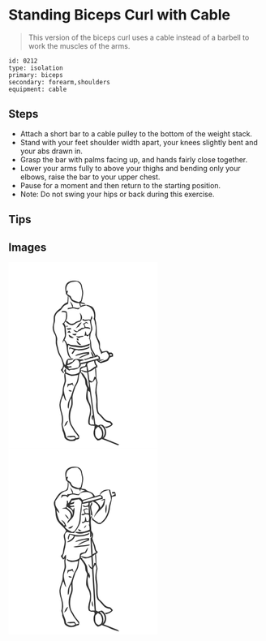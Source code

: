 # Standing Biceps Curl with Cable
> This version of the biceps curl uses a cable instead of a barbell to work the muscles of the arms.

``` 
id: 0212 
type: isolation 
primary: biceps 
secondary: forearm,shoulders 
equipment: cable 
``` 

## Steps

 - Attach a short bar to a cable pulley to the bottom of the weight stack.
 - Stand with your feet shoulder width apart, your knees slightly bent and your abs drawn in.
 - Grasp the bar with palms facing up, and hands fairly close together.
 - Lower your arms fully to above your thighs and bending only your elbows, raise the bar to your upper chest.
 - Pause for a moment and then return to the starting position.
 - Note: Do not swing your hips or back during this exercise.

## Tips


## Images

<svg width="221pt" height="275pt" viewBox="0 0 221 275" xmlns="http://www.w3.org/2000/svg">
  <g fill="#FFF">
    <path d="M0 0h221v275H0V0m85.87 31.82c-3.32 4.4-1.36 10.05-.84 15 .92 1.04 1.84 2.09 2.75 3.14-.14 3.06-.3 6.12-.58 9.18-4.39 1.63-7.61 4.95-10.05 8.83-5.25 3.29-10.5 8.42-10.27 15.1.25 3.55-.39 7.03-1.23 10.45-1.07 4.55.4 9.24 2.78 13.12 2.9 4.75.6 10.44 1.92 15.54 1.56 5.48 2.17 11.3 5.27 16.24 2.72 4.05 4.15 8.71 5.13 13.44.26 2.85-1.23 5.41-3.36 7.19 1.15 1.98 2.68 3.69 4.09 5.49.98-1.84-.53-3.35-1.41-4.84.63-1.97 1.58-3.82 2.38-5.71.42.73.85 1.47 1.28 2.21 2.12 1.33 4.12 2.83 6.27 4.11 2.23-2.35 5.76-.77 8.54-1.8 3.3-.39 5.89-2.46 7.97-4.9l.64-2.59c2.67-.7 5.36-1.37 8.07-1.92-.66 1.47-1.34 2.93-2.04 4.38-2.54.39-5.37.69-7.23 2.67-.57 2.13-.69 4.35-1.04 6.52-3.49 2.32-7.75 3.73-11.97 3.23-2.74-.59-5.24-1.91-7.84-2.92-.03-1.95-.07-3.9-.2-5.84a9.253 9.253 0 0 0-2.77 3.7c.6.65 1.19 1.31 1.78 1.98-3.14 4.66.4 10.54-1.42 15.57-1.99 5.15-2.38 10.67-2.78 16.12-1.58 5.44-4.03 10.77-4.38 16.5.41 8.78 5.24 17.07 3.42 26.01-1.2 4.02 1.12 7.81 1.06 11.84 1.52 3.32 2.47 6.8 3.05 10.4 3.12 5.11 9.79 5.61 15.16 4.71.65-.59 1.31-1.17 1.98-1.74 1.33-.37 3.08-.07 4.05-1.23.97-1.22.42-2.88.52-4.29-2.51-3.87-6.09-6.95-8.06-11.17-1.41-2.86-3.71-5.32-4.39-8.51-1.91-7.79-.92-16.2 2.16-23.56 1.54-5 .11-10.26.55-15.36.69-4.69 2.74-9.01 3.99-13.55 1.49-3.14 3.87-5.9 4.44-9.43 1.44-4.11-.35-9.36 3.74-12.25 1.35 3.24 3.35 6.11 5.2 9.07 1.7 2.66.98 6.02 1.88 8.93.69 1.73 1.67 3.33 2.26 5.11-.7 5.33-2.04 10.72-1.35 16.12 1.53 4.79 5.16 8.81 5.43 14.02 1.6 7.8-3.81 15.13-2.08 22.91 1.96 2.84 5.9 2.71 8.98 2.77.53 4.46-2.62 8.6-1.2 13.09.38 3.73 2.96 6.52 5.77 8.73 2.71-.01 4.99-1.36 6.92-3.14l-.7.92c7.68 2.57 15.06 5.96 22.64 8.81 1.16.72 2.15.11 2.97-.78-7.5-3.2-15.11-6.12-22.69-9.13 5.01-4.7 4.28-13.43-.05-18.32-2.05-2.52-5.68-1.93-8.26-.67-1.4-.63-2.8-1.25-4.22-1.81-2.86-20.74-5.54-41.5-8.52-62.22 4.25 1.98 6.65-2.11 8.49-5.11.85 2.16 2 4.44 1.41 6.84-1.11 4.55-1.17 9.25-1.48 13.9.65 5.02 1.88 10.01 1.45 15.12-.45 5.14.06 10.42 1.82 15.27 2.86 2.86 5.86 5.6 8.27 8.87 2.4 3.13 6.21 4.71 10.06 5.05.72.95 1.44 1.9 2.16 2.86-3.1 2.1-6.49 3.6-10.33 2.81 1.22.73 2.33 2.79 4.03 1.93 3.21-1.22 6.9-2.24 8.5-5.61-1.17-1.39-2.23-2.9-3.66-4.03-2.02-.64-4.3-.58-6.1-1.82-3.83-2.43-5.93-6.7-9.58-9.35-1.8-1.17-2.19-3.39-2.71-5.3-1.01-6.85-.09-13.82-.96-20.67a41.845 41.845 0 0 1 .19-19.18c.6-3.09-1.75-5.78-1.49-8.85.08-4.61-.08-9.24-.9-13.78.58-.24 1.73-.72 2.3-.96l-.06-2.61c-2.05-1.89-2.56-4.59-2.9-7.23l2.17-.36c1.75 1.74 3.7 3.75 6.32 3.92 2.7-.54 5.31-1.48 7.94-2.29 2.79-.64 3.81-3.62 5.08-5.84 1.54-.49 3.08-1.01 4.62-1.53.06-1.71.51-3.69-1.01-4.93-1.14-1.67-3.44-.55-5.09-.81-1.64-4.64-6.59-1.55-9.99-1.49-1.05-1.78-2.26-3.47-3.16-5.33-.3-3.23.5-6.6-.74-9.7-1.4-3.32-3.98-6.33-3.97-10.09.01-8.03-.2-16.27-2.42-24 .88-5.65.19-12.14-3.73-16.57-4.83-3.66-11.95-4.46-17.45-1.92-.24-1.32-.49-2.64-.73-3.96 2.49.72 5.03 1.31 7.63 1.45-1.49-2.05-4.04-2.15-6.28-2.69 1.59-3.85 2.07-8.03 2.66-12.12.72-4.21-1.21-8.2-1.7-12.32-.31-4.29-4.49-7.65-8.7-7.56-5-.54-10.88.16-14.07 4.52z"/>
    <path d="M89 31.76c3.63-3.24 8.69-3.34 13.27-3.16 2.01 1.87 4.67 3.6 5.02 6.57.75 4.26 2.29 8.51 1.53 12.89-.51 2.91-.73 5.9-1.64 8.72-.99.8-2.11 1.43-3.18 2.11-2.7-.89-5.44-1.73-8.04-2.88-2.3-1.13-3.11-3.75-4.09-5.92-1.71-1.03-3.38-2.11-5.04-3.22.35-1.67.79-3.31 1.22-4.96-.61.15-1.83.44-2.44.59-.31-3.79.05-8.3 3.39-10.74z"/>
    <path d="M88.67 49.93c2.2 2.08 3.15 5.05 5.14 7.27 3.2 2.22 7.09 3.4 11 3.24.09 1.86.64 3.63 1.56 5.25-2.63 4.22-7.16.61-10.94.83.37-3.59-2.06-6.39-4.44-8.74 1.3 2.93 2.56 5.87 3.62 8.88-2.31.41-4.61.89-6.93 1.26l-.2 1.58c2.52-.35 4.98-1.06 7.5-1.36 2.74-.27 5.22 1.21 7.89 1.45 1.67-.18 2.3-1.88 3.16-3.06 3.19-1.11 6.38-2.29 9.7-2.98l-.15.77c8.55 1.65 13.08 11.64 10.41 19.56 1.22 1.93 1.8 4.13 1.93 6.41 1.85 5.51 1.1 11.45.52 17.12 1.43 6.37 6.13 11.84 5.54 18.62.49 3.5 2.73 6.54 3.39 10.05 1.25-2.92 4.84-2.62 7.32-3.66 1.33 1.78 3.03 3.42 3.76 5.57-.43 3.36-3.17 6.76-6.77 6.91-2.17 1.4-4.65 2.3-7.27 2.05 2-1.91 4.9-1.96 7.36-2.89-2.18-.57-4.41-.14-6.52.45.63-2.59.22-5.5-2.75-6.14-.95-1.97-2.14-2.05-3.57-.22-1.4-3.46-3.57-6.49-5.34-9.74-1.9-4.75-.5-10.25-2.91-14.88.32-2.42.27-4.87.71-7.27.72-2.45 2.07-4.69 2.61-7.2.23-5.38-4.01-11.5-.06-16.26.13-1.37-.55-2.63-.88-3.93-.68 2.03-1.36 4.06-1.93 6.12-3.81-1.23-7.83 1.4-11.3-1.35-.16.42-.49 1.28-.66 1.71 2.99 1.97 6.41 1.63 9.56.23.66.47 1.31.95 1.96 1.45.05 4.67 2.74 9.31 1.07 13.95-.86 2.33-2.35 4.35-3.61 6.47-.7-.12-2.09-.36-2.78-.47-.24-1.84-.69-3.64-1.54-5.3-.49 2.42-.92 4.85-1.45 7.27.67-.17 1.99-.5 2.65-.67.5.34 1.5 1.01 2 1.34.59-.56 1.77-1.69 2.36-2.26.08 1.33.23 4 .31 5.33l-1.81.25c.48.13 1.44.38 1.91.51 2.05 5.54.01 11.74 2.66 17.13 1.47 2.52 3.23 4.86 4.68 7.4-.18.73-.53 2.21-.7 2.95 2.06-.61 4.14-1.17 6.22-1.74.33 1.01.67 2.02 1 3.04-9.23 2.14-18.3 4.98-27.58 6.9.05-.68.13-2.04.18-2.71 1.93-.55 3.86-1.08 5.8-1.57-1.84-1.34-4.05-1.39-6.23-1.16-3.22-1.13-7.11-1.13-9.9 1.03-.25.57-.76 1.7-1.02 2.27-.57.16-1.72.47-2.29.63-1.58 1.09-3.32 1.91-5.08 2.66.11-1.92.24-3.84.37-5.76 2.85-.33 6.23.21 8.44-2.05-.82-.04-2.45-.14-3.27-.18-4.21-5.63-6.04-13.2-4.52-20.06 2.13 1.72 4.74 2.6 7.46 2.61 4.65.07 9.23 2.24 13.88.93 3.25-1.03 6.77-1.38 9.8-3.04.22-.66.68-1.97.9-2.62-6 2.27-12.6 4.82-19.04 3.09-4.18-.95-8.81.16-12.49-2.55l-2.17.36c-.78-2.44-2.38-4.43-3.98-6.36 3.79-5.81 1.8-12.74 1.51-19.16 1.18-.22 2.36-.44 3.54-.67-.27-.33-.8-.99-1.07-1.32-.53.46-1.6 1.36-2.13 1.82-.75-1.64-1.54-3.26-2.36-4.86.42-.67 1.28-2.01 1.7-2.68 3.28 2.26 6.59 6.06 10.99 5.08 2.2-.27 3.83-1.83 5.5-3.14 2.21-1.53 5.88-1.19 6.99-4.1 2.62-3.48.86-8.4-2.24-10.94 1.33 3.6 2.29 7.48.79 11.2-1.84.67-3.76 1.15-5.55 1.95-2.1 1.13-3.89 3.22-6.46 3.17-3.15.47-5.38-2.23-7.68-3.91-.44.05-1.3.14-1.73.19 2.37-4.42 2.85-9.62 1.26-14.38-2.3-.75-6.97-2.5-7.67.95 2.4-.92 4.71-.12 6.88.96-.1 3.67.4 7.62-1.37 11-1.03 1.91-1.85 4.34-4.3 4.79 1.36 2.28 3.43 4.45 3.34 7.28.08 2.76.18 5.51.49 8.26 1.01 4.82-3.8 8.38-3.19 13.24a86.48 86.48 0 0 0 1.74-3.79c5.58 5.88 3.46 14.36 6.16 21.36.9 2.46 2.77 4.38 4.82 5.93-1.8.08-4.01-.75-5.49.64-2.67 2.17-2.1 5.96-3.44 8.83-1.9-2.31-2.83-5.11-3.5-7.97-2.14-4.76-5.23-9.17-6.36-14.34-.79-4.99-3.02-9.82-2.09-14.97.86-6.91-5.23-12.09-4.79-18.88-.26-2.62.57-5.14 1.26-7.62.93-3.04-.25-6.32.84-9.34 1.21-3.2 3.67-5.79 6.54-7.59 2.88-1.75 4.07-5.11 6.54-7.29 1.78-1.29 3.92-1.93 5.79-3.09.56-3.74.64-7.55.49-11.33m25.93 38.64c-1.45.91-2.71 2.24-4.55 2.19 1.88 1.49 2.5 3.73 2.14 6.07-1.34.07-2.68.14-4.02.2-1.2 1.39-2.78 2.29-4.51 2.86-.64.83-1.28 1.66-1.91 2.49-1.97-.83-3.89-1.78-5.87-2.57 1.11 2.15 2.99 3.57 5.42 3.79 1.66-1.3 3.51-2.35 5.55-2.91.34-.35 1.02-1.06 1.36-1.41 1.84-.37 3.61-.99 5.22-1.96 2.74.19 5.44.67 8.09 1.4-1.22-3.16-4.75-2.84-7.53-2.97-.55-1.36-1.15-2.69-1.83-3.99.85-.71 1.7-1.43 2.56-2.15 1.16.48 2.32.94 3.5 1.38-1.07-.86-2-2.83-3.62-2.42m-15.13 9.28c1.56-.85 3.08-1.79 4.6-2.71 1.27-2.16 2.83-4.14 4.19-6.25-4.5.92-5.9 5.94-8.79 8.96m-13.51.01c1.38 3.03 4.58 1.54 7.03 1.02-.27-.45-.8-1.35-1.07-1.8-1.93.64-3.94.82-5.96.78m.87 5.83c1.85.25 3.72.38 5.58.58-.83-1.05-1.68-2.09-2.53-3.13-1.04.83-2.06 1.67-3.05 2.55m7.45 2.53c1.07 1.72 2.96 1.95 4.81 2.07.59-.92 1.17-1.83 1.75-2.76-2.19.24-4.38.44-6.56.69m-5.13.86c-.51 3.91 4.28 5.68 7.44 4.75-2.37-1.75-4.9-3.26-7.44-4.75m10.58 2.1c1.25 1.08 2.31 2.7 4.12 2.78 1.06-.42 2.09-.88 3.11-1.37 1.6-.15 3.19-.46 4.46-1.53-4.03-1.47-7.73 1.9-11.69.12m1.32 3.55c-.71 1.35 1.21 3.35 2.57 2.77.52-1.32-1.1-3.71-2.57-2.77m-.37 2.75c.23 3.46 3.17 7.75 7.09 6.94-2.48-2.2-4.82-4.53-7.09-6.94m5.28 12.96c-5.57.68-10.77-1.71-16.14-2.7.05.88.14 2.64.19 3.52.36-.48 1.1-1.45 1.47-1.94 1.79.67 3.59 1.34 5.34 2.12-1.08 1.78-2.29 3.47-3.52 5.14.5.36 1 .73 1.5 1.11 1.34-1.66 2.46-3.47 3.28-5.44 1.09-.26 2.18-.5 3.27-.75 1.11.69 2.36 1.06 3.68.89 4.99-.1 9.98-1.29 14.41-3.63.15-.6.45-1.81.6-2.42-3.97 3.09-9.25 3.57-14.08 4.1m-4.09 7.66c-1.41.28-2.35 1.41-3.3 2.38 6.25-.89 12.31-4.26 18.66-3.33-4.75 2.08-10.08 3.4-13.82 7.23 5.51-1.58 10.56-4.55 16.02-6.37-.05-1.06-.09-2.12-.12-3.17-5.94.12-11.8 1.48-17.44 3.26m19.93-3.96c.52 2.72 1.75 5.2 2.77 7.75l-2.97-.08c-3.18 1.9-6.77 3.02-10.47 3.25.72.49 1.45.99 2.18 1.49 4.27-1.17 8.43-2.82 12.85-3.31-.03-.99-.07-1.97-.11-2.95-.99-2.32-2.25-4.55-4.25-6.15zM150.19 136.2c.88-1.55 3.62-.09 2.38 1.44-.92 1.53-3.6.12-2.38-1.44z"/>
    <path d="M133.28 144.17c3.1-1.29-.09 3.31 0 0zM86.49 152.44c5.32-.76 9.45-4.36 12.77-8.35 5.98-.55 7.31 8.06 3.62 11.6-4.45 1.26-9.04 1.95-13.63 2.49l.28-.96c-.58-.3-1.73-.89-2.3-1.18 2.1-.25 4.2-.48 6.3-.74l-.96-1.95c-2.26.99-4.58 1.56-6.08-.91zM116.25 150.6c2.43-3.38 6.68-3.64 10.36-4.65.3 2.82 1.14 5.55 3.06 7.69-4.16 1.73-7.19 5.31-11.43 6.93-.98-3.26-1.43-6.63-1.99-9.97zM106.76 159.31c1.22-3.81 5.52-3.93 8.71-5 .25 2.32.45 4.65.55 6.98-3.09-.66-6.14-1.5-9.26-1.98zM118.01 162.26c3.74-1.15 7.17-3.06 10.16-5.59.28 4.32.49 8.65.79 12.96l-2.03-.04c-.7 2.36-1.18 4.94-2.96 6.78-1.58-.47-2.94-1.41-4.36-2.21-.44-3.98-1.07-7.93-1.6-11.9zM107.3 160.02c2.78 1.71 5.79 3.12 9.15 2.69.98 7.65 2.3 15.26 2.82 22.95-1.7-2.56-2.61-5.51-2.66-8.57-.12-3.88-2.83-6.87-4.63-10.1-1.11-2-3-3.34-4.87-4.57l.19-2.4zM84.02 164.67c2.99 1.02 5.75 2.76 8.88 3.32 3.47.18 6.86-.82 10.22-1.53-.75 4.46-1.18 9.15-3.42 13.17-3.58 5.58-4.94 12.18-7.14 18.34-1.99 3.79-4.14 7.61-4.7 11.93-.23 2.31-.73 4.93.9 6.88 1.31-5.23.57-11.06 4.08-15.58.11 3.28.35 6.58-.05 9.85-.77 3.37-2.72 6.39-3.25 9.84-.99 6.48-.67 13.38 1.94 19.46 2.06 3.37 3.88 6.88 5.99 10.21 2.36 2.65 4.62 5.4 6.33 8.54-1.18.4-2.37.79-3.56 1.16-.89-1.22-1.4-2.81-2.65-3.71-3.32.2-6.65.32-9.96.6-.25.41-.77 1.23-1.03 1.64l2.94-.42c3.09 1.76 7.27-1.92 9.33 1.84-4.34 4.1-13.57 2.2-14.09-4.31-1.13-5.09-3.63-9.77-4.71-14.88-.02-2.01.56-3.95.8-5.93.96-9.26-5.06-17.76-3.66-27.02.79-3.99 2.09-7.89 3.83-11.56 1.55 2.78 1.48 6.71 4.42 8.54-1.45-5.28-3.09-10.54-3.74-15.99.09-4.54 2.33-8.61 3.26-12.97.1-3.83-.7-7.61-.96-11.42m3.44 15.19c-.15 1.78-.3 3.56-.36 5.35.68-1.12 1.34-2.24 1.99-3.37 1.71-.41 3.42-.85 5.11-1.34.7 1.07 1.43 2.12 2.2 3.16-.41-1.91-.99-3.76-1.6-5.61-2.3 1.14-4.76 1.84-7.34 1.81m1.34 9.26c.73 2.32 2.91 2.05 4.91 1.75-.86-2.05-3.13-1.64-4.91-1.75m-6.22 53.65a69.27 69.27 0 0 0 3.09-2.84c.7-1.93 1.66-3.74 2.58-5.57-3.63 1.04-4.52 5.32-5.67 8.41zM119.34 206.75c-2.02-5.33-2.7-11.4-1.85-17.06.74.57 2.22 1.7 2.96 2.27 1.49 11.57 3.16 23.12 4.63 34.69-.4-.01-1.22-.03-1.63-.05-.18 1.27-.36 2.54-.55 3.8.81 1.34 1.64 2.66 2.52 3.95-.3-2.05-.73-4.06-.95-6.12 2.06 3.49 1.55 7.85 2.49 11.72-1.77.02-3.54.03-5.3.05-.57-.95-1.76-1.7-1.52-2.95.08-4.07.47-8.2 1.83-12.05.09-6.14 1.12-12.91-2.63-18.25zM129.25 242.21c.54.63.54.63 0 0zM135.18 242.3c.25-.27.77-.8 1.03-1.07 6.6 3.18 8.18 12.51 3.3 17.87 1.98-5.82.78-12.96-4.33-16.8z"/>
    <path d="M128.3 249.01c.01-2.56 2.58-3.94 3.98-5.76 5.35 2.7 7.71 9.82 5.06 15.18-1.03 2.28-4.39 3.46-6.33 1.62-3.26-2.63-2.88-7.29-2.71-11.04z"/>
  </g>
  <g fill="#333">
    <path d="M85.87 31.82c3.19-4.36 9.07-5.06 14.07-4.52 4.21-.09 8.39 3.27 8.7 7.56.49 4.12 2.42 8.11 1.7 12.32-.59 4.09-1.07 8.27-2.66 12.12 2.24.54 4.79.64 6.28 2.69-2.6-.14-5.14-.73-7.63-1.45.24 1.32.49 2.64.73 3.96 5.5-2.54 12.62-1.74 17.45 1.92 3.92 4.43 4.61 10.92 3.73 16.57 2.22 7.73 2.43 15.97 2.42 24-.01 3.76 2.57 6.77 3.97 10.09 1.24 3.1.44 6.47.74 9.7.9 1.86 2.11 3.55 3.16 5.33 3.4-.06 8.35-3.15 9.99 1.49 1.65.26 3.95-.86 5.09.81 1.52 1.24 1.07 3.22 1.01 4.93-1.54.52-3.08 1.04-4.62 1.53-1.27 2.22-2.29 5.2-5.08 5.84-2.63.81-5.24 1.75-7.94 2.29-2.62-.17-4.57-2.18-6.32-3.92l-2.17.36c.34 2.64.85 5.34 2.9 7.23l.06 2.61c-.57.24-1.72.72-2.3.96.82 4.54.98 9.17.9 13.78-.26 3.07 2.09 5.76 1.49 8.85a41.845 41.845 0 0 0-.19 19.18c.87 6.85-.05 13.82.96 20.67.52 1.91.91 4.13 2.71 5.3 3.65 2.65 5.75 6.92 9.58 9.35 1.8 1.24 4.08 1.18 6.1 1.82 1.43 1.13 2.49 2.64 3.66 4.03-1.6 3.37-5.29 4.39-8.5 5.61-1.7.86-2.81-1.2-4.03-1.93 3.84.79 7.23-.71 10.33-2.81-.72-.96-1.44-1.91-2.16-2.86-3.85-.34-7.66-1.92-10.06-5.05-2.41-3.27-5.41-6.01-8.27-8.87-1.76-4.85-2.27-10.13-1.82-15.27.43-5.11-.8-10.1-1.45-15.12.31-4.65.37-9.35 1.48-13.9.59-2.4-.56-4.68-1.41-6.84-1.84 3-4.24 7.09-8.49 5.11 2.98 20.72 5.66 41.48 8.52 62.22 1.42.56 2.82 1.18 4.22 1.81 2.58-1.26 6.21-1.85 8.26.67 4.33 4.89 5.06 13.62.05 18.32 7.58 3.01 15.19 5.93 22.69 9.13-.82.89-1.81 1.5-2.97.78-7.58-2.85-14.96-6.24-22.64-8.81l.7-.92c-1.93 1.78-4.21 3.13-6.92 3.14-2.81-2.21-5.39-5-5.77-8.73-1.42-4.49 1.73-8.63 1.2-13.09-3.08-.06-7.02.07-8.98-2.77-1.73-7.78 3.68-15.11 2.08-22.91-.27-5.21-3.9-9.23-5.43-14.02-.69-5.4.65-10.79 1.35-16.12-.59-1.78-1.57-3.38-2.26-5.11-.9-2.91-.18-6.27-1.88-8.93-1.85-2.96-3.85-5.83-5.2-9.07-4.09 2.89-2.3 8.14-3.74 12.25-.57 3.53-2.95 6.29-4.44 9.43-1.25 4.54-3.3 8.86-3.99 13.55-.44 5.1.99 10.36-.55 15.36-3.08 7.36-4.07 15.77-2.16 23.56.68 3.19 2.98 5.65 4.39 8.51 1.97 4.22 5.55 7.3 8.06 11.17-.1 1.41.45 3.07-.52 4.29-.97 1.16-2.72.86-4.05 1.23-.67.57-1.33 1.15-1.98 1.74-5.37.9-12.04.4-15.16-4.71-.58-3.6-1.53-7.08-3.05-10.4.06-4.03-2.26-7.82-1.06-11.84 1.82-8.94-3.01-17.23-3.42-26.01.35-5.73 2.8-11.06 4.38-16.5.4-5.45.79-10.97 2.78-16.12 1.82-5.03-1.72-10.91 1.42-15.57-.59-.67-1.18-1.33-1.78-1.98a9.253 9.253 0 0 1 2.77-3.7c.13 1.94.17 3.89.2 5.84 2.6 1.01 5.1 2.33 7.84 2.92 4.22.5 8.48-.91 11.97-3.23.35-2.17.47-4.39 1.04-6.52 1.86-1.98 4.69-2.28 7.23-2.67.7-1.45 1.38-2.91 2.04-4.38-2.71.55-5.4 1.22-8.07 1.92l-.64 2.59c-2.08 2.44-4.67 4.51-7.97 4.9-2.78 1.03-6.31-.55-8.54 1.8-2.15-1.28-4.15-2.78-6.27-4.11-.43-.74-.86-1.48-1.28-2.21-.8 1.89-1.75 3.74-2.38 5.71.88 1.49 2.39 3 1.41 4.84-1.41-1.8-2.94-3.51-4.09-5.49 2.13-1.78 3.62-4.34 3.36-7.19-.98-4.73-2.41-9.39-5.13-13.44-3.1-4.94-3.71-10.76-5.27-16.24-1.32-5.1.98-10.79-1.92-15.54-2.38-3.88-3.85-8.57-2.78-13.12.84-3.42 1.48-6.9 1.23-10.45-.23-6.68 5.02-11.81 10.27-15.1 2.44-3.88 5.66-7.2 10.05-8.83.28-3.06.44-6.12.58-9.18-.91-1.05-1.83-2.1-2.75-3.14-.52-4.95-2.48-10.6.84-15m3.13-.06c-3.34 2.44-3.7 6.95-3.39 10.74.61-.15 1.83-.44 2.44-.59-.43 1.65-.87 3.29-1.22 4.96 1.66 1.11 3.33 2.19 5.04 3.22.98 2.17 1.79 4.79 4.09 5.92 2.6 1.15 5.34 1.99 8.04 2.88 1.07-.68 2.19-1.31 3.18-2.11.91-2.82 1.13-5.81 1.64-8.72.76-4.38-.78-8.63-1.53-12.89-.35-2.97-3.01-4.7-5.02-6.57-4.58-.18-9.64-.08-13.27 3.16m-.33 18.17c.15 3.78.07 7.59-.49 11.33-1.87 1.16-4.01 1.8-5.79 3.09-2.47 2.18-3.66 5.54-6.54 7.29-2.87 1.8-5.33 4.39-6.54 7.59-1.09 3.02.09 6.3-.84 9.34-.69 2.48-1.52 5-1.26 7.62-.44 6.79 5.65 11.97 4.79 18.88-.93 5.15 1.3 9.98 2.09 14.97 1.13 5.17 4.22 9.58 6.36 14.34.67 2.86 1.6 5.66 3.5 7.97 1.34-2.87.77-6.66 3.44-8.83 1.48-1.39 3.69-.56 5.49-.64-2.05-1.55-3.92-3.47-4.82-5.93-2.7-7-.58-15.48-6.16-21.36a86.48 86.48 0 0 1-1.74 3.79c-.61-4.86 4.2-8.42 3.19-13.24-.31-2.75-.41-5.5-.49-8.26.09-2.83-1.98-5-3.34-7.28 2.45-.45 3.27-2.88 4.3-4.79 1.77-3.38 1.27-7.33 1.37-11-2.17-1.08-4.48-1.88-6.88-.96.7-3.45 5.37-1.7 7.67-.95 1.59 4.76 1.11 9.96-1.26 14.38.43-.05 1.29-.14 1.73-.19 2.3 1.68 4.53 4.38 7.68 3.91 2.57.05 4.36-2.04 6.46-3.17 1.79-.8 3.71-1.28 5.55-1.95 1.5-3.72.54-7.6-.79-11.2 3.1 2.54 4.86 7.46 2.24 10.94-1.11 2.91-4.78 2.57-6.99 4.1-1.67 1.31-3.3 2.87-5.5 3.14-4.4.98-7.71-2.82-10.99-5.08-.42.67-1.28 2.01-1.7 2.68.82 1.6 1.61 3.22 2.36 4.86.53-.46 1.6-1.36 2.13-1.82.27.33.8.99 1.07 1.32-1.18.23-2.36.45-3.54.67.29 6.42 2.28 13.35-1.51 19.16 1.6 1.93 3.2 3.92 3.98 6.36l2.17-.36c3.68 2.71 8.31 1.6 12.49 2.55 6.44 1.73 13.04-.82 19.04-3.09-.22.65-.68 1.96-.9 2.62-3.03 1.66-6.55 2.01-9.8 3.04-4.65 1.31-9.23-.86-13.88-.93-2.72-.01-5.33-.89-7.46-2.61-1.52 6.86.31 14.43 4.52 20.06.82.04 2.45.14 3.27.18-2.21 2.26-5.59 1.72-8.44 2.05-.13 1.92-.26 3.84-.37 5.76 1.76-.75 3.5-1.57 5.08-2.66.57-.16 1.72-.47 2.29-.63.26-.57.77-1.7 1.02-2.27 2.79-2.16 6.68-2.16 9.9-1.03 2.18-.23 4.39-.18 6.23 1.16-1.94.49-3.87 1.02-5.8 1.57-.05.67-.13 2.03-.18 2.71 9.28-1.92 18.35-4.76 27.58-6.9-.33-1.02-.67-2.03-1-3.04-2.08.57-4.16 1.13-6.22 1.74.17-.74.52-2.22.7-2.95-1.45-2.54-3.21-4.88-4.68-7.4-2.65-5.39-.61-11.59-2.66-17.13-.47-.13-1.43-.38-1.91-.51l1.81-.25c-.08-1.33-.23-4-.31-5.33-.59.57-1.77 1.7-2.36 2.26-.5-.33-1.5-1-2-1.34-.66.17-1.98.5-2.65.67.53-2.42.96-4.85 1.45-7.27.85 1.66 1.3 3.46 1.54 5.3.69.11 2.08.35 2.78.47 1.26-2.12 2.75-4.14 3.61-6.47 1.67-4.64-1.02-9.28-1.07-13.95-.65-.5-1.3-.98-1.96-1.45-3.15 1.4-6.57 1.74-9.56-.23.17-.43.5-1.29.66-1.71 3.47 2.75 7.49.12 11.3 1.35.57-2.06 1.25-4.09 1.93-6.12.33 1.3 1.01 2.56.88 3.93-3.95 4.76.29 10.88.06 16.26-.54 2.51-1.89 4.75-2.61 7.2-.44 2.4-.39 4.85-.71 7.27 2.41 4.63 1.01 10.13 2.91 14.88 1.77 3.25 3.94 6.28 5.34 9.74 1.43-1.83 2.62-1.75 3.57.22 2.97.64 3.38 3.55 2.75 6.14 2.11-.59 4.34-1.02 6.52-.45-2.46.93-5.36.98-7.36 2.89 2.62.25 5.1-.65 7.27-2.05 3.6-.15 6.34-3.55 6.77-6.91-.73-2.15-2.43-3.79-3.76-5.57-2.48 1.04-6.07.74-7.32 3.66-.66-3.51-2.9-6.55-3.39-10.05.59-6.78-4.11-12.25-5.54-18.62.58-5.67 1.33-11.61-.52-17.12-.13-2.28-.71-4.48-1.93-6.41 2.67-7.92-1.86-17.91-10.41-19.56l.15-.77c-3.32.69-6.51 1.87-9.7 2.98-.86 1.18-1.49 2.88-3.16 3.06-2.67-.24-5.15-1.72-7.89-1.45-2.52.3-4.98 1.01-7.5 1.36l.2-1.58c2.32-.37 4.62-.85 6.93-1.26-1.06-3.01-2.32-5.95-3.62-8.88 2.38 2.35 4.81 5.15 4.44 8.74 3.78-.22 8.31 3.39 10.94-.83-.92-1.62-1.47-3.39-1.56-5.25-3.91.16-7.8-1.02-11-3.24-1.99-2.22-2.94-5.19-5.14-7.27m61.52 86.27c-1.22 1.56 1.46 2.97 2.38 1.44 1.24-1.53-1.5-2.99-2.38-1.44m-16.91 7.97c-.09 3.31 3.1-1.29 0 0m-46.79 8.27c1.5 2.47 3.82 1.9 6.08.91l.96 1.95c-2.1.26-4.2.49-6.3.74.57.29 1.72.88 2.3 1.18l-.28.96c4.59-.54 9.18-1.23 13.63-2.49 3.69-3.54 2.36-12.15-3.62-11.6-3.32 3.99-7.45 7.59-12.77 8.35m29.76-1.84c.56 3.34 1.01 6.71 1.99 9.97 4.24-1.62 7.27-5.2 11.43-6.93-1.92-2.14-2.76-4.87-3.06-7.69-3.68 1.01-7.93 1.27-10.36 4.65m-9.49 8.71c3.12.48 6.17 1.32 9.26 1.98-.1-2.33-.3-4.66-.55-6.98-3.19 1.07-7.49 1.19-8.71 5m11.25 2.95c.53 3.97 1.16 7.92 1.6 11.9 1.42.8 2.78 1.74 4.36 2.21 1.78-1.84 2.26-4.42 2.96-6.78l2.03.04c-.3-4.31-.51-8.64-.79-12.96-2.99 2.53-6.42 4.44-10.16 5.59m-10.71-2.24l-.19 2.4c1.87 1.23 3.76 2.57 4.87 4.57 1.8 3.23 4.51 6.22 4.63 10.1.05 3.06.96 6.01 2.66 8.57-.52-7.69-1.84-15.3-2.82-22.95-3.36.43-6.37-.98-9.15-2.69m-23.28 4.65c.26 3.81 1.06 7.59.96 11.42-.93 4.36-3.17 8.43-3.26 12.97.65 5.45 2.29 10.71 3.74 15.99-2.94-1.83-2.87-5.76-4.42-8.54a49.502 49.502 0 0 0-3.83 11.56c-1.4 9.26 4.62 17.76 3.66 27.02-.24 1.98-.82 3.92-.8 5.93 1.08 5.11 3.58 9.79 4.71 14.88.52 6.51 9.75 8.41 14.09 4.31-2.06-3.76-6.24-.08-9.33-1.84l-2.94.42c.26-.41.78-1.23 1.03-1.64 3.31-.28 6.64-.4 9.96-.6 1.25.9 1.76 2.49 2.65 3.71 1.19-.37 2.38-.76 3.56-1.16-1.71-3.14-3.97-5.89-6.33-8.54-2.11-3.33-3.93-6.84-5.99-10.21-2.61-6.08-2.93-12.98-1.94-19.46.53-3.45 2.48-6.47 3.25-9.84.4-3.27.16-6.57.05-9.85-3.51 4.52-2.77 10.35-4.08 15.58-1.63-1.95-1.13-4.57-.9-6.88.56-4.32 2.71-8.14 4.7-11.93 2.2-6.16 3.56-12.76 7.14-18.34 2.24-4.02 2.67-8.71 3.42-13.17-3.36.71-6.75 1.71-10.22 1.53-3.13-.56-5.89-2.3-8.88-3.32m35.32 42.08c3.75 5.34 2.72 12.11 2.63 18.25-1.36 3.85-1.75 7.98-1.83 12.05-.24 1.25.95 2 1.52 2.95 1.76-.02 3.53-.03 5.3-.05-.94-3.87-.43-8.23-2.49-11.72.22 2.06.65 4.07.95 6.12-.88-1.29-1.71-2.61-2.52-3.95.19-1.26.37-2.53.55-3.8.41.02 1.23.04 1.63.05-1.47-11.57-3.14-23.12-4.63-34.69-.74-.57-2.22-1.7-2.96-2.27-.85 5.66-.17 11.73 1.85 17.06m9.91 35.46c.54.63.54.63 0 0m5.93.09c5.11 3.84 6.31 10.98 4.33 16.8 4.88-5.36 3.3-14.69-3.3-17.87-.26.27-.78.8-1.03 1.07m-6.88 6.71c-.17 3.75-.55 8.41 2.71 11.04 1.94 1.84 5.3.66 6.33-1.62 2.65-5.36.29-12.48-5.06-15.18-1.4 1.82-3.97 3.2-3.98 5.76z"/>
    <path d="M114.6 88.57c1.62-.41 2.55 1.56 3.62 2.42-1.18-.44-2.34-.9-3.5-1.38-.86.72-1.71 1.44-2.56 2.15.68 1.3 1.28 2.63 1.83 3.99 2.78.13 6.31-.19 7.53 2.97-2.65-.73-5.35-1.21-8.09-1.4-1.61.97-3.38 1.59-5.22 1.96-.34.35-1.02 1.06-1.36 1.41-2.04.56-3.89 1.61-5.55 2.91-2.43-.22-4.31-1.64-5.42-3.79 1.98.79 3.9 1.74 5.87 2.57.63-.83 1.27-1.66 1.91-2.49 1.73-.57 3.31-1.47 4.51-2.86 1.34-.06 2.68-.13 4.02-.2.36-2.34-.26-4.58-2.14-6.07 1.84.05 3.1-1.28 4.55-2.19z"/>
    <path d="M99.47 97.85c2.89-3.02 4.29-8.04 8.79-8.96-1.36 2.11-2.92 4.09-4.19 6.25-1.52.92-3.04 1.86-4.6 2.71zM85.96 97.86c2.02.04 4.03-.14 5.96-.78.27.45.8 1.35 1.07 1.8-2.45.52-5.65 2.01-7.03-1.02zM86.83 103.69c.99-.88 2.01-1.72 3.05-2.55.85 1.04 1.7 2.08 2.53 3.13-1.86-.2-3.73-.33-5.58-.58zM94.28 106.22c2.18-.25 4.37-.45 6.56-.69-.58.93-1.16 1.84-1.75 2.76-1.85-.12-3.74-.35-4.81-2.07zM89.15 107.08c2.54 1.49 5.07 3 7.44 4.75-3.16.93-7.95-.84-7.44-4.75zM99.73 109.18c3.96 1.78 7.66-1.59 11.69-.12-1.27 1.07-2.86 1.38-4.46 1.53-1.02.49-2.05.95-3.11 1.37-1.81-.08-2.87-1.7-4.12-2.78zM101.05 112.73c1.47-.94 3.09 1.45 2.57 2.77-1.36.58-3.28-1.42-2.57-2.77zM100.68 115.48c2.27 2.41 4.61 4.74 7.09 6.94-3.92.81-6.86-3.48-7.09-6.94zM105.96 128.44c4.83-.53 10.11-1.01 14.08-4.1-.15.61-.45 1.82-.6 2.42-4.43 2.34-9.42 3.53-14.41 3.63-1.32.17-2.57-.2-3.68-.89-1.09.25-2.18.49-3.27.75-.82 1.97-1.94 3.78-3.28 5.44-.5-.38-1-.75-1.5-1.11 1.23-1.67 2.44-3.36 3.52-5.14-1.75-.78-3.55-1.45-5.34-2.12-.37.49-1.11 1.46-1.47 1.94-.05-.88-.14-2.64-.19-3.52 5.37.99 10.57 3.38 16.14 2.7zM101.87 136.1c5.64-1.78 11.5-3.14 17.44-3.26.03 1.05.07 2.11.12 3.17-5.46 1.82-10.51 4.79-16.02 6.37 3.74-3.83 9.07-5.15 13.82-7.23-6.35-.93-12.41 2.44-18.66 3.33.95-.97 1.89-2.1 3.3-2.38z"/>
    <path d="M121.8 132.14c2 1.6 3.26 3.83 4.25 6.15.04.98.08 1.96.11 2.95-4.42.49-8.58 2.14-12.85 3.31-.73-.5-1.46-1-2.18-1.49 3.7-.23 7.29-1.35 10.47-3.25l2.97.08c-1.02-2.55-2.25-5.03-2.77-7.75zM87.46 179.86c2.58.03 5.04-.67 7.34-1.81.61 1.85 1.19 3.7 1.6 5.61-.77-1.04-1.5-2.09-2.2-3.16-1.69.49-3.4.93-5.11 1.34-.65 1.13-1.31 2.25-1.99 3.37.06-1.79.21-3.57.36-5.35zM88.8 189.12c1.78.11 4.05-.3 4.91 1.75-2 .3-4.18.57-4.91-1.75zM82.58 242.77c1.15-3.09 2.04-7.37 5.67-8.41-.92 1.83-1.88 3.64-2.58 5.57-1 .98-2.03 1.92-3.09 2.84z"/>
  </g>
</svg>

<svg width="221pt" height="275pt" viewBox="0 0 221 275" xmlns="http://www.w3.org/2000/svg">
  <g fill="#FFF">
    <path d="M0 0h221v275H0V0m85.85 31.84c-3.29 4.39-1.33 10.01-.84 14.95.92 1.04 1.84 2.08 2.76 3.13-.36 4.27.69 9.73-3.66 12.31-8.38 1-12.69 8.91-16.27 15.57-1.61 3.44-.18 7.12.88 10.48 1 4.54.45 9.32 1.78 13.82 1.69 8.57 10.44 12.7 14.78 19.71-.89 2.16-2.47 3.94-3.41 6.07-.71 2.72.56 5.42.94 8.1.97 5.63-1.97 10.88-2.1 16.46-.01 2.64-1.26 4.98-3.31 6.62.65 2.11 2.16 3.75 3.55 5.4.49-.38 1.48-1.14 1.98-1.52-1.06 5.63 1.25 11.53-.92 16.98-1.7 4.67-1.85 9.68-2.3 14.57-1.49 5.12-3.67 10.09-4.32 15.43-.31 7.22 3.38 13.88 3.68 21.04.04 3.16-.08 6.36-.98 9.41.51 1.55 1.02 3.1 1.53 4.66-.9 3.97 2.24 7.18 2.59 11 .27 1.27.31 2.64.96 3.8 3.95 4.93 11.86 6.04 17.06 2.54 1.37-.56 3.39-.32 4.14-1.84.34-1.21.2-2.49.27-3.72-2.55-3.89-6.1-7.03-8.12-11.25-1.44-2.87-3.72-5.36-4.41-8.56-1.84-7.55-.99-15.74 1.94-22.91 1.91-5.16.29-10.72.79-16.04.59-3.84 2.03-7.45 3.26-11.1.86-4.3 4.47-7.42 5.15-11.79 1.26-3.87.15-8.35 2.78-11.75 2.5 2.48 4.37 5.49 6.16 8.5 1.96 3.14.7 7.19 2.52 10.38.55 1.5 1.87 2.92 1.55 4.61-.86 4.95-1.77 9.96-1.33 15 1.51 4.88 5.2 8.95 5.49 14.23 1.68 7.93-4.12 15.46-1.9 23.34 2.22 2.19 5.46 2.32 8.39 2.34l.6 2.94c-3.25 6.38-1.83 15.01 4.48 18.94 2.67-.2 4.94-1.53 6.97-3.17l-.85.87c8.76 2.66 16.81 7.52 25.8 9.33-1.58-2.27-4.29-3.04-6.71-4.02-5.42-2.07-10.77-4.31-16.17-6.41 5.82-5.57 4.05-16.58-2.94-20.43-1.86.45-3.73.88-5.55 1.49-1.07-.59-2.13-1.17-3.2-1.75-1.5-20.48-2.33-41.01-3.71-61.5-.04-2.3 1.63-4.14 2.64-6.07.76 1.92 2.04 3.83 1.72 6.01-1.1 6.62-2.34 13.5-.77 20.14 1.7 8.31-1.02 17.16 2.51 25.15 2.8 2.86 5.76 5.58 8.18 8.8 2.41 3.19 6.27 4.73 10.15 5.15.7.93 1.41 1.86 2.11 2.81-2.72 1.72-5.58 3.22-8.9 3.1-1.05 1.51 1.45 2.14 2.52 1.67 3.23-1.23 6.88-2.3 8.62-5.59-1.63-1.71-2.86-4.4-5.53-4.5-3.5-.29-6.34-2.59-8.47-5.22-1.93-2.69-4.65-4.63-6.84-7.04-3.19-7.73-.95-16.33-2.22-24.4-1.4-6.31-1.35-12.97.18-19.25.57-3.07-1.7-5.76-1.47-8.82.05-4.47-.1-8.96-.8-13.39 1.18-.98 2.23-2.11 2.79-3.57-1.06-1.25-2.72-2.28-2.84-4.08-.61-5.62-3.72-10.48-5.1-15.88.38-2.34 1.52-4.67.84-7.06-.86-2.02-2.83-3.64-2.6-6 .07-6.63-2.13-13.62 1.31-19.82-.74-.09-1.32.14-1.73.68-.1.39-.29 1.16-.39 1.55-.65-7.4-1.44-14.8-1.29-22.24.29.06.87.2 1.16.27a94.72 94.72 0 0 1 3.06-2.2c4.12 2.1 9.67 5.16 8.99 10.62-1.96 4.51-6.28 8.02-6.69 13.19 2.65-6.12 8.31-9.83 12.58-14.66 3.18-3.57 3.18-8.44 3.54-12.91-2.3.53-4.61 1.24-6.44 2.81 1.79-.29 3.56-.67 5.35-.99a34.61 34.61 0 0 1-5.44 11.59c-1.09-4.49-4.66-7.48-8.14-10.18 3.71-1.26 7.52-2.17 11.33-3.06-.08-1.27-.21-2.53-.4-3.78-1.13-.77-2.31-1.46-3.53-2.07 2.64-4.65 8.04-6.4 12.99-7.3.78 4.83 3.35 9.44 2.99 14.39-1.24 3.94-2.85 7.79-3.34 11.93-.44 4.88-2.28 9.49-4.5 13.81-1.71 3.37-4.8 5.65-7.32 8.37-1.05.06-2.1.11-3.14.16-2.18-1.75-4.51-3.29-6.92-4.69-.89-1.36-1.71-2.77-2.64-4.11.04 1.11.12 3.33.15 4.44 4.04 2.04 7.33 6.89 12.28 6.07 7.81-4.49 12.22-13.19 13.71-21.84.55-6.2 3.1-12.06 2.97-18.34a46.9 46.9 0 0 0 5.86-1.34c.26-2.18-.33-4.23-1.6-6-1.28.06-2.56.13-3.84.2-.05.47-.15 1.43-.19 1.9 1.62.11 3.24.25 4.85.42-1.36 1.59-3.21 2.6-4.95 3.71-1.1-3.07-2.07-6.19-2.56-9.41-5.87-1.21-14.1.81-15.32 7.47-2.36.83-4.75 1.55-7.14 2.26-1.23-1.93-2.3-4.17-4.39-5.31-3.23-1.8-7.21-2.32-9.72-5.27-2.04-.28-4.08-.56-6.11-.87 1.37-4 2.01-8.2 2.61-12.37.68-4.18-1.19-8.15-1.7-12.24-.32-4.29-4.45-7.67-8.67-7.59-5.02-.56-10.92.15-14.13 4.53m34.76 54.06c.1 4.17 1.41 8.2 1.34 12.39.74.55 1.52 1.06 2.33 1.51-.13-4.71-2.05-9.16-2.09-13.87 1.1-2.07 2.58-4.05.97-6.45-.9 2.11-2.05 4.16-2.55 6.42m23.58 10.51c1.22-4.57 1.24-9.39.7-14.06-1.45 4.44-2.44 9.59-.7 14.06z"/>
    <path d="M88.97 31.78c3.66-3.26 8.75-3.37 13.37-3.17 1.98 1.89 4.61 3.64 4.97 6.6.66 3.93 2.06 7.81 1.63 11.85-.39 3.47-1.06 6.92-2.12 10.24-.75.38-2.24 1.14-2.98 1.51-2.86-.93-5.79-1.72-8.47-3.1-1.83-1.38-2.61-3.59-3.51-5.59-1.68-1.02-3.39-2.03-4.87-3.34.05-1.69.61-3.3 1-4.93-.6.17-1.81.52-2.42.69-.21-3.79.05-8.31 3.4-10.76z"/>
    <path d="M88.68 49.88c2.11 2.17 3.16 5.1 5.16 7.33 3.26 2.02 6.98 3.43 10.87 3.26.32.85.97 2.56 1.29 3.41.18-.84.55-2.52.73-3.36 2.1.66 4.21 1.25 6.33 1.84-3.62.83-6.75 2.74-9.23 5.47-2.76.09-5.47-1.42-8.32-1.3.18-3.59-2.14-6.4-4.49-8.81 1.28 2.94 2.51 5.89 3.6 8.9-2.58.73-5.21 1.46-7.92 1.02.22.45.67 1.35.89 1.79-2.85-1-5.88-.78-8.83-.7-.42 1.6-.81 3.2-1.1 4.83 1.04-.99 2.05-2 3.04-3.05 1.43-.04 2.87-.07 4.31-.1.83.64 1.66 1.28 2.5 1.93 1.21-1.57 2.43-3.46 4.58-3.74 4-1.62 7.96 1.13 11.98.6.84-.9 1.51-1.95 2.24-2.94 6.46-2.64 16.13-2.86 19.17 4.77-5.12 2.5-10.73 3.7-16.16 5.33-1.03-1.14-1.97-2.4-3.2-3.33-4.27.36-8.55.75-12.8 1.29-1.74 2.29-3.03 4.89-4.87 7.12-.14-.95-.41-2.84-.55-3.78-.39-.11-1.19-.32-1.58-.42.04 2 .49 4.11-.68 5.91a8.92 8.92 0 0 1-.64 4.1c-1.91.54-3.88.9-5.69 1.75 2.42.4 5.24-.37 7.31 1.3 2.85 2.41 6.11 5.53 5.46 9.66.69 4.61-6.06 6.24-4.64 11.1 2.64-4.79 8.42-7.49 9.37-13.18.67-3.46 1.2-7.05.46-10.55-.65 1.28-1.2 2.59-1.7 3.92-1.25-1.53-2.59-2.99-4.05-4.33 1.99-.18 3.98-.38 5.96-.6-.32-.66-.64-1.31-.96-1.96-2.27 1.01-4.55 1.42-6.13-.92 2.06-.64 4.15-1.19 6.25-1.69.22-.68.65-2.05.86-2.74-1.79.66-3.57 1.35-5.35 2.03.29-.97.85-2.9 1.14-3.87 3.63-.78 7.27-1.5 10.96-2 1.68 1.57 4.6 3.03 3.73 5.83-.8 5.02-1.23 10.09-2.07 15.1-.87 5.68-.32 11.68-2.75 17.04-1.37 3.54-3.64 6.61-5.83 9.68-1.09.3-2.18.6-3.27.89-3.85-2.35-8.61-3.63-10.85-7.96.6.03 1.81.08 2.42.11-.81-4.34-3.19-8.61-7.58-10.11 1.78 2.25 3.71 4.39 5.14 6.9-.27.57-.55 1.14-.84 1.7-1.8-3.04-5.24-4.6-7.06-7.61-2.34-4.78-3.52-10.01-4.4-15.23 1.29 1.59 2.74 3.06 4.41 4.25-.79-5.44-6.53-8.99-6.02-14.73l.08-3.25c3.92-4.58 6.52-10.6 12.17-13.42 2.03-1.27 4.88-1.43 6.31-3.51 1.12-3.53.96-7.31.84-10.97m-5.53 47.71c1.79 2.58 3.36 5.51 6.09 7.23-.85-3.22-3.03-5.89-6.09-7.23m5.02 20.12c2.94 2.4 6.39-.78 7.51-3.58-2.53 1.14-5.06 2.29-7.51 3.58z"/>
    <path d="M110.57 77.51c8.39-2.99 17.21-4.64 25.65-7.52l1.56 3.12c-9.35 2.38-18.63 5.08-28.06 7.13.21-.68.64-2.05.85-2.73zM108.79 82.03c3.31-.13 6.51-1.02 9.7-1.81-.15.95-.44 2.85-.59 3.8-1.11.73-2.43 1.02-3.66 1.46-1.57-.56-3.15-1.07-4.76-1.47 1.6 3.88 5.81 2.83 8.95 1.88.08 1.08.25 3.24.33 4.32-1.35-.48-2.58-1.39-4-1.6-1.54.76-3.01 1.64-4.56 2.37 1.79 1.37 2.16 3.48 2.14 5.62-1.65.28-3.29.59-4.93.92 1.55 2.58 4.19.92 6.08-.19 1.76.2 3.55.25 5.29.66 1 3.12.78 6.46-.25 9.54-.78-.14-2.34-.41-3.12-.54-.35-2.13-.96-4.2-1.65-6.23-.6 2.58-.01 5.87-2.19 7.81-1.07.22-2.17.25-3.27.34.46.65.92 1.31 1.39 1.96 1.47-.72 2.92-1.49 4.34-2.29 1.77.18 3.53.19 5.28-.16l.2 4.31c-.23-.05-.67-.17-.9-.23 1.27 2.36 1.31 5.05 1.39 7.66-5.89 2.8-12.59 4.38-19.07 3.2l-2.32.84c6.86 4.31 14.78.48 21.73-1.39.84 2.95.28 6.06.46 9.08.67-.7 1.34-1.4 2.01-2.11-.09-1.59-.15-3.18-.19-4.77.48 2.55 1.49 6.07-1.37 7.63.46 8.56.59 17.13 1.44 25.68-2.17 1.03-4.31 2.34-6.74 2.6-3.16.01-6.14-1.21-9.23-1.68 1.2-3.42 4.87-3.62 7.75-4.73 1.74-2.28 2.66-5.08 3.25-7.86-1.9 2-3.33 4.36-4.64 6.77-2.34.41-4.69.91-6.82 2-1.19 2.15-.82 4.84-1.33 7.23-5.45 3.95-12.92 4.41-18.66.77-.44 2.16 1.8 3.03 3.43 3.68 4.31 1.98 9.05.21 13.41-.65-.77 4.73-1.23 9.73-3.82 13.89-3.61 5.73-4.61 12.61-7.28 18.75-3.23 5.33-5.21 11.64-4.03 17.9 1.78-2.28 1.62-5.22 1.88-7.92.19-2.89 1.61-5.48 2.94-7.98.05 4.31.89 8.9-.98 12.97-4.49 9.93-3.78 22.43 2.64 31.37 2.24 5.17 6.74 8.76 9.35 13.68-1.16.4-2.32.78-3.49 1.14-.86-1.25-1.59-2.61-2.64-3.71-3.21.14-6.41.39-9.62.53-.44.37-1.31 1.13-1.74 1.5 1.06-.03 2.13-.07 3.2-.12 3.16 1.45 7.18-1.77 9.44 1.72-4.1 3.61-10.58 2.53-13.78-1.71-.39-7.7-6.8-14.5-4.46-22.35 1.57-9.58-4.91-18.38-3.53-27.93.78-4.06 2.14-7.99 3.84-11.75 1.39 2.97 1.83 6.54 4.28 8.9-1.08-5.45-2.99-10.73-3.59-16.27.15-3.89 1.67-7.5 2.82-11.16 1.66-4.86-1.72-10.08.4-14.83.35-1.96.08-3.96.12-5.93-1.85 1.18-2.62 3.28-3.72 5.06-2.49-2.56.29-5.25.78-7.98 1.13-6.74 3.85-13.41 2.13-20.32-.98-3.36-1.68-8.5 2.28-10.19.15-.05.44-.17.59-.22 3.19 1.17 6.56 1.79 9.96 1.67 3.27-4.19 6.34-8.64 8.41-13.55 2.22-5.61.91-11.76 2.22-17.52.75-3.98.46-8.06 1.08-12.06m3.13 36.35c1.38-1.42 2.53-3.04 3.38-4.83-2.1.85-3.45 2.49-3.38 4.83m-8.89.96c.27.71.8 2.15 1.07 2.87 1.38.07 2.75.09 4.13.06-1.61-1.19-3.31-2.26-5.2-2.93m1.91 9.14c-5.13.29-9.96-1.72-14.99-2.33-.78 2.93-3.72 6.25-1.11 9.02.4-2.73 1.1-5.4 2.3-7.89 1.91.65 3.81 1.31 5.67 2.09-1.85 4.71-6.61 6.69-10.54 9.28 5.22.14 10.47-3.69 11.92-8.76 5.61.83 11.41.64 16.81-1.21 1.83-.64 4.48-1.15 4.83-3.44-4.81 1.6-9.74 3.26-14.89 3.24m1.49 6.27c-2.88.78-5.96 1.44-8.11 3.67 6.48-.79 12.64-4.11 19.25-3.46-5 2.55-11.52 3.46-14.8 8.48 5.35-2.93 10.96-5.29 16.66-7.42-.07-1.09-.13-2.17-.18-3.26-4.33.2-8.61.97-12.82 1.99M95.8 145.49c4.31 1.72 8.75-.24 13.15-.35 3.9-.15 7.92-.39 11.54-1.99-.16-.26-.5-.78-.67-1.04-7.95 1.39-16.12 1.61-24.02 3.38m-8.33 34.45c-.21 1.8-.41 3.6-.56 5.42.75-1.17 1.47-2.36 2.19-3.54 1.69-.39 3.36-.8 5.02-1.28.77 1.07 1.56 2.12 2.38 3.15-.48-1.89-1.08-3.73-1.69-5.57-2.32 1.04-4.79 1.7-7.34 1.82m1.19 9.19c.95 2.19 3.05 2.12 5.11 1.75-1.04-1.98-3.25-1.69-5.11-1.75m-6.23 53.69c1.1-.91 2.17-1.85 3.22-2.82.74-2 1.69-3.91 2.56-5.86-3.47 1.51-4.49 5.48-5.78 8.68zM86.64 88.04c-.25-.49-.75-1.46-.99-1.94 3.27 1.54 6.84 3.2 8.73 6.48 1.04 2.31.41 4.92.38 7.36-.05-5.36-4.35-8.8-8.12-11.9z"/>
    <path d="M112.11 91.7c.84-.62 1.67-1.24 2.5-1.86 1.38.29 2.75.55 4.14.77-.02 1.79-.01 3.58.01 5.38l-4.7-.15c-.6-1.41-1.26-2.78-1.95-4.14zM123.13 136.1c1.43 3.94 3.44 7.72 3.91 11.95.17 2.13 1.39 3.92 2.55 5.64-1.85.88-3.64 1.88-5.36 3 .35-6.89-.88-13.71-1.1-20.59zM124.47 159.62c1.22-1.03 2.44-2.06 3.67-3.07.32 4.36.52 8.73.82 13.1-.5-.02-1.51-.05-2.01-.06-.48 1.66-.98 3.32-1.53 4.96-.07-4.99-.41-9.97-.95-14.93zM107.06 161.74l.3-1.67c1.67.8 3.26 1.84 5.02 2.45 3.55.77 7-.77 10.27-1.94.06 5.38 1 10.71.95 16.1-2.13-1.18-3.74-3.01-4.56-5.31-.18.03-.54.1-.72.14 1.02 2.82 1.93 6.16 5.33 6.89 1.44 20.5 2.25 41.03 3.74 61.52-1.97.04-3.94.06-5.91.07-.49-.95-1.45-1.77-1.33-2.93.09-4.03.41-8.15 1.82-11.97.11-6.21 1.1-13.04-2.69-18.46-2.07-5.63-2.78-12.05-1.56-17.98.6 1.21 1.17 2.41 1.76 3.63 1.32-2.14 1.61-4.6-.09-6.65.04-.87.09-1.73.13-2.6-.28.52-.83 1.56-1.11 2.07-1.45-3.54-1.57-7.38-2.37-11.07-1.94-3.86-4.15-7.69-7.23-10.75l.87-.67-2.62-.87m18.45 72.89c-.44-3.02-.92-6.03-1.39-9.03-1.62 3.11-1.02 6.52 1.39 9.03zM135.14 242.22c.29-.24.85-.73 1.14-.97 2.82 1.74 5.36 4.23 5.78 7.71 1.33 3.67-.6 7.18-2.5 10.21 1.89-5.91.72-13.03-4.42-16.95z"/>
    <path d="M132.16 243.31c1.29.89 2.6 1.76 3.91 2.61 1.81 3.57 3.35 7.88 1.61 11.78-.76 2.73-4.56 4.44-6.76 2.28-3.18-2.67-2.78-7.28-2.62-11.02.05-2.47 2.51-3.85 3.86-5.65z"/>
  </g>
  <g fill="#333">
    <path d="M85.85 31.84c3.21-4.38 9.11-5.09 14.13-4.53 4.22-.08 8.35 3.3 8.67 7.59.51 4.09 2.38 8.06 1.7 12.24-.6 4.17-1.24 8.37-2.61 12.37 2.03.31 4.07.59 6.11.87 2.51 2.95 6.49 3.47 9.72 5.27 2.09 1.14 3.16 3.38 4.39 5.31 2.39-.71 4.78-1.43 7.14-2.26 1.22-6.66 9.45-8.68 15.32-7.47.49 3.22 1.46 6.34 2.56 9.41 1.74-1.11 3.59-2.12 4.95-3.71-1.61-.17-3.23-.31-4.85-.42.04-.47.14-1.43.19-1.9 1.28-.07 2.56-.14 3.84-.2 1.27 1.77 1.86 3.82 1.6 6a46.9 46.9 0 0 1-5.86 1.34c.13 6.28-2.42 12.14-2.97 18.34-1.49 8.65-5.9 17.35-13.71 21.84-4.95.82-8.24-4.03-12.28-6.07-.03-1.11-.11-3.33-.15-4.44.93 1.34 1.75 2.75 2.64 4.11 2.41 1.4 4.74 2.94 6.92 4.69 1.04-.05 2.09-.1 3.14-.16 2.52-2.72 5.61-5 7.32-8.37 2.22-4.32 4.06-8.93 4.5-13.81.49-4.14 2.1-7.99 3.34-11.93.36-4.95-2.21-9.56-2.99-14.39-4.95.9-10.35 2.65-12.99 7.3 1.22.61 2.4 1.3 3.53 2.07.19 1.25.32 2.51.4 3.78-3.81.89-7.62 1.8-11.33 3.06 3.48 2.7 7.05 5.69 8.14 10.18a34.61 34.61 0 0 0 5.44-11.59c-1.79.32-3.56.7-5.35.99 1.83-1.57 4.14-2.28 6.44-2.81-.36 4.47-.36 9.34-3.54 12.91-4.27 4.83-9.93 8.54-12.58 14.66.41-5.17 4.73-8.68 6.69-13.19.68-5.46-4.87-8.52-8.99-10.62a94.72 94.72 0 0 0-3.06 2.2c-.29-.07-.87-.21-1.16-.27-.15 7.44.64 14.84 1.29 22.24.1-.39.29-1.16.39-1.55.41-.54.99-.77 1.73-.68-3.44 6.2-1.24 13.19-1.31 19.82-.23 2.36 1.74 3.98 2.6 6 .68 2.39-.46 4.72-.84 7.06 1.38 5.4 4.49 10.26 5.1 15.88.12 1.8 1.78 2.83 2.84 4.08-.56 1.46-1.61 2.59-2.79 3.57.7 4.43.85 8.92.8 13.39-.23 3.06 2.04 5.75 1.47 8.82-1.53 6.28-1.58 12.94-.18 19.25 1.27 8.07-.97 16.67 2.22 24.4 2.19 2.41 4.91 4.35 6.84 7.04 2.13 2.63 4.97 4.93 8.47 5.22 2.67.1 3.9 2.79 5.53 4.5-1.74 3.29-5.39 4.36-8.62 5.59-1.07.47-3.57-.16-2.52-1.67 3.32.12 6.18-1.38 8.9-3.1-.7-.95-1.41-1.88-2.11-2.81-3.88-.42-7.74-1.96-10.15-5.15-2.42-3.22-5.38-5.94-8.18-8.8-3.53-7.99-.81-16.84-2.51-25.15-1.57-6.64-.33-13.52.77-20.14.32-2.18-.96-4.09-1.72-6.01-1.01 1.93-2.68 3.77-2.64 6.07 1.38 20.49 2.21 41.02 3.71 61.5 1.07.58 2.13 1.16 3.2 1.75 1.82-.61 3.69-1.04 5.55-1.49 6.99 3.85 8.76 14.86 2.94 20.43 5.4 2.1 10.75 4.34 16.17 6.41 2.42.98 5.13 1.75 6.71 4.02-8.99-1.81-17.04-6.67-25.8-9.33l.85-.87c-2.03 1.64-4.3 2.97-6.97 3.17-6.31-3.93-7.73-12.56-4.48-18.94l-.6-2.94c-2.93-.02-6.17-.15-8.39-2.34-2.22-7.88 3.58-15.41 1.9-23.34-.29-5.28-3.98-9.35-5.49-14.23-.44-5.04.47-10.05 1.33-15 .32-1.69-1-3.11-1.55-4.61-1.82-3.19-.56-7.24-2.52-10.38-1.79-3.01-3.66-6.02-6.16-8.5-2.63 3.4-1.52 7.88-2.78 11.75-.68 4.37-4.29 7.49-5.15 11.79-1.23 3.65-2.67 7.26-3.26 11.1-.5 5.32 1.12 10.88-.79 16.04-2.93 7.17-3.78 15.36-1.94 22.91.69 3.2 2.97 5.69 4.41 8.56 2.02 4.22 5.57 7.36 8.12 11.25-.07 1.23.07 2.51-.27 3.72-.75 1.52-2.77 1.28-4.14 1.84-5.2 3.5-13.11 2.39-17.06-2.54-.65-1.16-.69-2.53-.96-3.8-.35-3.82-3.49-7.03-2.59-11-.51-1.56-1.02-3.11-1.53-4.66.9-3.05 1.02-6.25.98-9.41-.3-7.16-3.99-13.82-3.68-21.04.65-5.34 2.83-10.31 4.32-15.43.45-4.89.6-9.9 2.3-14.57 2.17-5.45-.14-11.35.92-16.98-.5.38-1.49 1.14-1.98 1.52-1.39-1.65-2.9-3.29-3.55-5.4 2.05-1.64 3.3-3.98 3.31-6.62.13-5.58 3.07-10.83 2.1-16.46-.38-2.68-1.65-5.38-.94-8.1.94-2.13 2.52-3.91 3.41-6.07-4.34-7.01-13.09-11.14-14.78-19.71-1.33-4.5-.78-9.28-1.78-13.82-1.06-3.36-2.49-7.04-.88-10.48 3.58-6.66 7.89-14.57 16.27-15.57 4.35-2.58 3.3-8.04 3.66-12.31-.92-1.05-1.84-2.09-2.76-3.13-.49-4.94-2.45-10.56.84-14.95m3.12-.06c-3.35 2.45-3.61 6.97-3.4 10.76.61-.17 1.82-.52 2.42-.69-.39 1.63-.95 3.24-1 4.93 1.48 1.31 3.19 2.32 4.87 3.34.9 2 1.68 4.21 3.51 5.59 2.68 1.38 5.61 2.17 8.47 3.1.74-.37 2.23-1.13 2.98-1.51 1.06-3.32 1.73-6.77 2.12-10.24.43-4.04-.97-7.92-1.63-11.85-.36-2.96-2.99-4.71-4.97-6.6-4.62-.2-9.71-.09-13.37 3.17m-.29 18.1c.12 3.66.28 7.44-.84 10.97-1.43 2.08-4.28 2.24-6.31 3.51-5.65 2.82-8.25 8.84-12.17 13.42l-.08 3.25c-.51 5.74 5.23 9.29 6.02 14.73-1.67-1.19-3.12-2.66-4.41-4.25.88 5.22 2.06 10.45 4.4 15.23 1.82 3.01 5.26 4.57 7.06 7.61.29-.56.57-1.13.84-1.7-1.43-2.51-3.36-4.65-5.14-6.9 4.39 1.5 6.77 5.77 7.58 10.11-.61-.03-1.82-.08-2.42-.11 2.24 4.33 7 5.61 10.85 7.96 1.09-.29 2.18-.59 3.27-.89 2.19-3.07 4.46-6.14 5.83-9.68 2.43-5.36 1.88-11.36 2.75-17.04.84-5.01 1.27-10.08 2.07-15.1.87-2.8-2.05-4.26-3.73-5.83-3.69.5-7.33 1.22-10.96 2-.29.97-.85 2.9-1.14 3.87 1.78-.68 3.56-1.37 5.35-2.03-.21.69-.64 2.06-.86 2.74-2.1.5-4.19 1.05-6.25 1.69 1.58 2.34 3.86 1.93 6.13.92.32.65.64 1.3.96 1.96-1.98.22-3.97.42-5.96.6 1.46 1.34 2.8 2.8 4.05 4.33.5-1.33 1.05-2.64 1.7-3.92.74 3.5.21 7.09-.46 10.55-.95 5.69-6.73 8.39-9.37 13.18-1.42-4.86 5.33-6.49 4.64-11.1.65-4.13-2.61-7.25-5.46-9.66-2.07-1.67-4.89-.9-7.31-1.3 1.81-.85 3.78-1.21 5.69-1.75.53-1.3.75-2.67.64-4.1 1.17-1.8.72-3.91.68-5.91.39.1 1.19.31 1.58.42.14.94.41 2.83.55 3.78 1.84-2.23 3.13-4.83 4.87-7.12 4.25-.54 8.53-.93 12.8-1.29 1.23.93 2.17 2.19 3.2 3.33 5.43-1.63 11.04-2.83 16.16-5.33-3.04-7.63-12.71-7.41-19.17-4.77-.73.99-1.4 2.04-2.24 2.94-4.02.53-7.98-2.22-11.98-.6-2.15.28-3.37 2.17-4.58 3.74-.84-.65-1.67-1.29-2.5-1.93-1.44.03-2.88.06-4.31.1-.99 1.05-2 2.06-3.04 3.05.29-1.63.68-3.23 1.1-4.83 2.95-.08 5.98-.3 8.83.7-.22-.44-.67-1.34-.89-1.79 2.71.44 5.34-.29 7.92-1.02-1.09-3.01-2.32-5.96-3.6-8.9 2.35 2.41 4.67 5.22 4.49 8.81 2.85-.12 5.56 1.39 8.32 1.3 2.48-2.73 5.61-4.64 9.23-5.47-2.12-.59-4.23-1.18-6.33-1.84-.18.84-.55 2.52-.73 3.36-.32-.85-.97-2.56-1.29-3.41-3.89.17-7.61-1.24-10.87-3.26-2-2.23-3.05-5.16-5.16-7.33m21.89 27.63c-.21.68-.64 2.05-.85 2.73 9.43-2.05 18.71-4.75 28.06-7.13l-1.56-3.12c-8.44 2.88-17.26 4.53-25.65 7.52m-1.78 4.52c-.62 4-.33 8.08-1.08 12.06-1.31 5.76 0 11.91-2.22 17.52-2.07 4.91-5.14 9.36-8.41 13.55-3.4.12-6.77-.5-9.96-1.67-.15.05-.44.17-.59.22-3.96 1.69-3.26 6.83-2.28 10.19 1.72 6.91-1 13.58-2.13 20.32-.49 2.73-3.27 5.42-.78 7.98 1.1-1.78 1.87-3.88 3.72-5.06-.04 1.97.23 3.97-.12 5.93-2.12 4.75 1.26 9.97-.4 14.83-1.15 3.66-2.67 7.27-2.82 11.16.6 5.54 2.51 10.82 3.59 16.27-2.45-2.36-2.89-5.93-4.28-8.9-1.7 3.76-3.06 7.69-3.84 11.75-1.38 9.55 5.1 18.35 3.53 27.93-2.34 7.85 4.07 14.65 4.46 22.35 3.2 4.24 9.68 5.32 13.78 1.71-2.26-3.49-6.28-.27-9.44-1.72-1.07.05-2.14.09-3.2.12.43-.37 1.3-1.13 1.74-1.5 3.21-.14 6.41-.39 9.62-.53 1.05 1.1 1.78 2.46 2.64 3.71 1.17-.36 2.33-.74 3.49-1.14-2.61-4.92-7.11-8.51-9.35-13.68-6.42-8.94-7.13-21.44-2.64-31.37 1.87-4.07 1.03-8.66.98-12.97-1.33 2.5-2.75 5.09-2.94 7.98-.26 2.7-.1 5.64-1.88 7.92-1.18-6.26.8-12.57 4.03-17.9 2.67-6.14 3.67-13.02 7.28-18.75 2.59-4.16 3.05-9.16 3.82-13.89-4.36.86-9.1 2.63-13.41.65-1.63-.65-3.87-1.52-3.43-3.68 5.74 3.64 13.21 3.18 18.66-.77.51-2.39.14-5.08 1.33-7.23 2.13-1.09 4.48-1.59 6.82-2 1.31-2.41 2.74-4.77 4.64-6.77-.59 2.78-1.51 5.58-3.25 7.86-2.88 1.11-6.55 1.31-7.75 4.73 3.09.47 6.07 1.69 9.23 1.68 2.43-.26 4.57-1.57 6.74-2.6-.85-8.55-.98-17.12-1.44-25.68 2.86-1.56 1.85-5.08 1.37-7.63.04 1.59.1 3.18.19 4.77-.67.71-1.34 1.41-2.01 2.11-.18-3.02.38-6.13-.46-9.08-6.95 1.87-14.87 5.7-21.73 1.39l2.32-.84c6.48 1.18 13.18-.4 19.07-3.2-.08-2.61-.12-5.3-1.39-7.66.23.06.67.18.9.23l-.2-4.31c-1.75.35-3.51.34-5.28.16-1.42.8-2.87 1.57-4.34 2.29-.47-.65-.93-1.31-1.39-1.96 1.1-.09 2.2-.12 3.27-.34 2.18-1.94 1.59-5.23 2.19-7.81.69 2.03 1.3 4.1 1.65 6.23.78.13 2.34.4 3.12.54 1.03-3.08 1.25-6.42.25-9.54-1.74-.41-3.53-.46-5.29-.66-1.89 1.11-4.53 2.77-6.08.19 1.64-.33 3.28-.64 4.93-.92.02-2.14-.35-4.25-2.14-5.62 1.55-.73 3.02-1.61 4.56-2.37 1.42.21 2.65 1.12 4 1.6-.08-1.08-.25-3.24-.33-4.32-3.14.95-7.35 2-8.95-1.88 1.61.4 3.19.91 4.76 1.47 1.23-.44 2.55-.73 3.66-1.46.15-.95.44-2.85.59-3.8-3.19.79-6.39 1.68-9.7 1.81m-22.15 6.01c3.77 3.1 8.07 6.54 8.12 11.9.03-2.44.66-5.05-.38-7.36-1.89-3.28-5.46-4.94-8.73-6.48.24.48.74 1.45.99 1.94m25.47 3.66c.69 1.36 1.35 2.73 1.95 4.14l4.7.15c-.02-1.8-.03-3.59-.01-5.38-1.39-.22-2.76-.48-4.14-.77-.83.62-1.66 1.24-2.5 1.86m11.02 44.4c.22 6.88 1.45 13.7 1.1 20.59 1.72-1.12 3.51-2.12 5.36-3-1.16-1.72-2.38-3.51-2.55-5.64-.47-4.23-2.48-8.01-3.91-11.95m1.34 23.52c.54 4.96.88 9.94.95 14.93.55-1.64 1.05-3.3 1.53-4.96.5.01 1.51.04 2.01.06-.3-4.37-.5-8.74-.82-13.1-1.23 1.01-2.45 2.04-3.67 3.07m-17.41 2.12l2.62.87-.87.67c3.08 3.06 5.29 6.89 7.23 10.75.8 3.69.92 7.53 2.37 11.07.28-.51.83-1.55 1.11-2.07-.04.87-.09 1.73-.13 2.6 1.7 2.05 1.41 4.51.09 6.65-.59-1.22-1.16-2.42-1.76-3.63-1.22 5.93-.51 12.35 1.56 17.98 3.79 5.42 2.8 12.25 2.69 18.46-1.41 3.82-1.73 7.94-1.82 11.97-.12 1.16.84 1.98 1.33 2.93 1.97-.01 3.94-.03 5.91-.07-1.49-20.49-2.3-41.02-3.74-61.52-3.4-.73-4.31-4.07-5.33-6.89.18-.04.54-.11.72-.14.82 2.3 2.43 4.13 4.56 5.31.05-5.39-.89-10.72-.95-16.1-3.27 1.17-6.72 2.71-10.27 1.94-1.76-.61-3.35-1.65-5.02-2.45l-.3 1.67m28.08 80.48c5.14 3.92 6.31 11.04 4.42 16.95 1.9-3.03 3.83-6.54 2.5-10.21-.42-3.48-2.96-5.97-5.78-7.71-.29.24-.85.73-1.14.97m-2.98 1.09c-1.35 1.8-3.81 3.18-3.86 5.65-.16 3.74-.56 8.35 2.62 11.02 2.2 2.16 6 .45 6.76-2.28 1.74-3.9.2-8.21-1.61-11.78-1.31-.85-2.62-1.72-3.91-2.61z"/>
    <path d="M120.61 85.9c.5-2.26 1.65-4.31 2.55-6.42 1.61 2.4.13 4.38-.97 6.45.04 4.71 1.96 9.16 2.09 13.87-.81-.45-1.59-.96-2.33-1.51.07-4.19-1.24-8.22-1.34-12.39zM144.19 96.41c-1.74-4.47-.75-9.62.7-14.06.54 4.67.52 9.49-.7 14.06zM83.15 97.59c3.06 1.34 5.24 4.01 6.09 7.23-2.73-1.72-4.3-4.65-6.09-7.23zM88.17 117.71c2.45-1.29 4.98-2.44 7.51-3.58-1.12 2.8-4.57 5.98-7.51 3.58zM111.92 118.38c-.07-2.34 1.28-3.98 3.38-4.83-.85 1.79-2 3.41-3.38 4.83zM103.03 119.34c1.89.67 3.59 1.74 5.2 2.93-1.38.03-2.75.01-4.13-.06-.27-.72-.8-2.16-1.07-2.87zM104.94 128.48c5.15.02 10.08-1.64 14.89-3.24-.35 2.29-3 2.8-4.83 3.44-5.4 1.85-11.2 2.04-16.81 1.21-1.45 5.07-6.7 8.9-11.92 8.76 3.93-2.59 8.69-4.57 10.54-9.28-1.86-.78-3.76-1.44-5.67-2.09-1.2 2.49-1.9 5.16-2.3 7.89-2.61-2.77.33-6.09 1.11-9.02 5.03.61 9.86 2.62 14.99 2.33zM106.43 134.75c4.21-1.02 8.49-1.79 12.82-1.99.05 1.09.11 2.17.18 3.26-5.7 2.13-11.31 4.49-16.66 7.42 3.28-5.02 9.8-5.93 14.8-8.48-6.61-.65-12.77 2.67-19.25 3.46 2.15-2.23 5.23-2.89 8.11-3.67zM95.8 145.49c7.9-1.77 16.07-1.99 24.02-3.38.17.26.51.78.67 1.04-3.62 1.6-7.64 1.84-11.54 1.99-4.4.11-8.84 2.07-13.15.35zM87.47 179.94c2.55-.12 5.02-.78 7.34-1.82.61 1.84 1.21 3.68 1.69 5.57-.82-1.03-1.61-2.08-2.38-3.15-1.66.48-3.33.89-5.02 1.28-.72 1.18-1.44 2.37-2.19 3.54.15-1.82.35-3.62.56-5.42zM88.66 189.13c1.86.06 4.07-.23 5.11 1.75-2.06.37-4.16.44-5.11-1.75zM125.51 234.63c-2.41-2.51-3.01-5.92-1.39-9.03.47 3 .95 6.01 1.39 9.03zM82.43 242.82c1.29-3.2 2.31-7.17 5.78-8.68-.87 1.95-1.82 3.86-2.56 5.86a78.23 78.23 0 0 1-3.22 2.82z"/>
  </g>
</svg>
